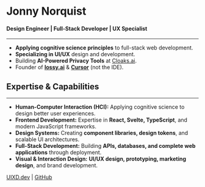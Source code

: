 # Jonny Norquist
#### Design Engineer | Full-Stack Developer | UX Specialist
---
* **Applying cognitive science principles** to full-stack web development.
* **Specializing in UI/UX** design and development.
* Building **AI-Powered Privacy Tools** at [Cloaks.ai](https://cloaks.ai).
* Founder of **[lossy.ai](https://lossy.ai)** & **[Cursor](https://cursor.gg)** (not the IDE).

## Expertise & Capabilities
---
* **Human-Computer Interaction (HCI):** Applying cognitive science to design better user experiences.
* **Frontend Development:** Expertise in **React, Svelte, TypeScript**, and modern JavaScript frameworks.
* **Design Systems:** Creating **component libraries, design tokens**, and scalable UI architectures.
* **Full-Stack Development:** Building **APIs, databases, and complete web applications** through deployment.
* **Visual & Interaction Design:** **UI/UX design, prototyping, marketing design**, and brand development.

[UIXD.dev](https://uixd.dev) | [GitHub](https://github.com/ui-xd)
